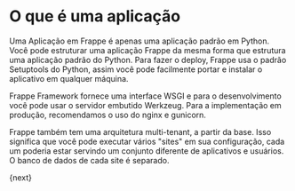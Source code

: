 <!-- base_template: frappe_io/www/frappe/frappe_base.html --><!-- add-breadcrumbs -->
# O que é uma aplicação

Uma Aplicação em Frappe é apenas uma aplicação padrão em Python. Você pode estruturar uma aplicação Frappe da mesma forma que estrutura uma aplicação padrão do Python. Para fazer o deploy, Frappe usa o padrão Setuptools do Python, assim você pode facilmente portar e instalar o aplicativo em qualquer máquina.

Frappe Framework fornece uma interface WSGI e para o desenvolvimento você pode usar o servidor embutido Werkzeug. Para a implementação em produção, recomendamos o uso do nginx e gunicorn.

Frappe também tem uma arquitetura multi-tenant, a partir da base. Isso significa que você pode executar vários "sites" em sua configuração, cada um poderia estar servindo um conjunto diferente de aplicativos e usuários. O banco de dados de  cada site é separado.

{next}
